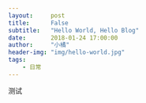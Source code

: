 ```yaml
---
layout:     post
title:      False
subtitle:   "Hello World, Hello Blog"
date:       2018-01-24 17:00:00
author:     "小橘"
header-img: "img/hello-world.jpg"
tags:
    - 日常
---
```


测试
